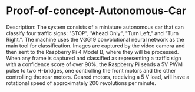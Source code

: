# Proof-of-concept-Autonomous-Car
Description: The system consists of a miniature autonomous car that can classify four traffic signs: "STOP", "Ahead Only", "Turn Left," and "Turn Right.". The machine uses the VGG19 convolutional neural network as the main tool for classification. Images are captured by the video camera and then sent to the Raspberry Pi 4 Model B, where they will be processed.
When any frame is captured and classified as representing a traffic sign with a confidence score of over 90%, the Raspberry Pi sends a 5V PWM pulse to two H-bridges, one controlling the front motors and the other controlling the rear motors. Geared motors, receiving a 5 V load, will have a rotational speed of approximately 200 revolutions per minute.
